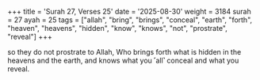 +++
title = 'Surah 27, Verses 25'
date = '2025-08-30'
weight = 3184
surah = 27
ayah = 25
tags = ["allah", "bring", "brings", "conceal", "earth", "forth", "heaven", "heavens", "hidden", "know", "knows", "not", "prostrate", "reveal"]
+++

so they do not prostrate to Allah, Who brings forth what is hidden in the heavens and the earth, and knows what you ˹all˺ conceal and what you reveal.